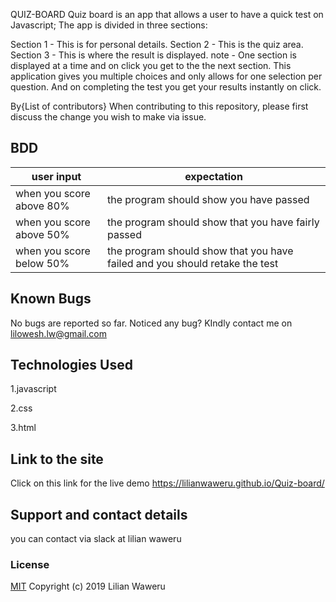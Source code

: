 QUIZ-BOARD
Quiz board is an app that allows a user to have a quick test on Javascript; The app is divided in three sections:

Section 1 - This is for personal details.
Section 2 - This is the quiz area.
Section 3 - This is where the result is displayed.
note - One section is displayed at a time and on click you get to the the next section. This application gives you multiple choices and only allows for one selection per question. And on completing the test you get your results instantly on click.

By{List of contributors}
When contributing to this repository, please first discuss the change you wish to make via issue.


## BDD
| user input               | expectation                                                                 |
|--------------------------|-----------------------------------------------------------------------------|
| when you score above 80% | the program should show you have passed                                     |
| when you score above 50% | the program should show that you have fairly passed                         |
| when you score below 50% | the program should show that you have failed and you should retake the test |


## Known Bugs
No bugs are reported so far. Noticed any bug? KIndly contact me on lilowesh.lw@gmail.com
## Technologies Used
1.javascript

2.css

3.html

## Link to the site
Click on this link for the live demo https://lilianwaweru.github.io/Quiz-board/

## Support and contact details
you can contact via slack at lilian waweru
### License
[MIT](./LICENSE)
Copyright (c) 2019 Lilian Waweru
